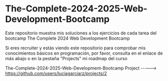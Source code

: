 # The-Complete-2024-2025-Web-Development-Bootcamp

Este repositorio muestra mis soluciones a los ejercicios de cada tarea del bootcamp The Complete 2024 Web Development Bootcamp

Si eres recruiter y estás viendo este repositorio para comprobar mis conocimientos básicos en programación, por favor, consulta en el enlace de más abajo o en la pestaña "Projects" mi roadmap del curso

The-Complete-2024-2025-Web-Development-Bootcamp Project -----> https://github.com/users/luciagarciarz/projects/2
